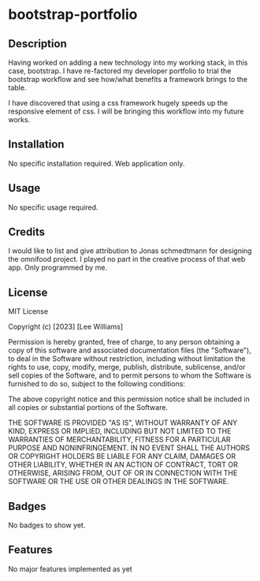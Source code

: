 # bootstrap-portfolio

## Description

Having worked on adding a new technology into my working stack, in this case, bootstrap. I have re-factored my developer portfolio to trial the bootstrap workflow and see how/what benefits a framework brings to the table.

I have discovered that using a css framework hugely speeds up the responsive element of css. I will be bringing this workflow into my future works.

## Installation

No specific installation required. Web application only.

## Usage

No specific usage required.

## Credits

I would like to list and give attribution to Jonas schmedtmann for designing the omnifood project. I played no part in the creative process of that web app. Only programmed by me.

## License

MIT License

Copyright (c) [2023] [Lee Williams]

Permission is hereby granted, free of charge, to any person obtaining a copy
of this software and associated documentation files (the "Software"), to deal
in the Software without restriction, including without limitation the rights
to use, copy, modify, merge, publish, distribute, sublicense, and/or sell
copies of the Software, and to permit persons to whom the Software is
furnished to do so, subject to the following conditions:

The above copyright notice and this permission notice shall be included in all
copies or substantial portions of the Software.

THE SOFTWARE IS PROVIDED "AS IS", WITHOUT WARRANTY OF ANY KIND, EXPRESS OR
IMPLIED, INCLUDING BUT NOT LIMITED TO THE WARRANTIES OF MERCHANTABILITY,
FITNESS FOR A PARTICULAR PURPOSE AND NONINFRINGEMENT. IN NO EVENT SHALL THE
AUTHORS OR COPYRIGHT HOLDERS BE LIABLE FOR ANY CLAIM, DAMAGES OR OTHER
LIABILITY, WHETHER IN AN ACTION OF CONTRACT, TORT OR OTHERWISE, ARISING FROM,
OUT OF OR IN CONNECTION WITH THE SOFTWARE OR THE USE OR OTHER DEALINGS IN THE
SOFTWARE.

## Badges

No badges to show yet.

## Features

No major features implemented as yet
